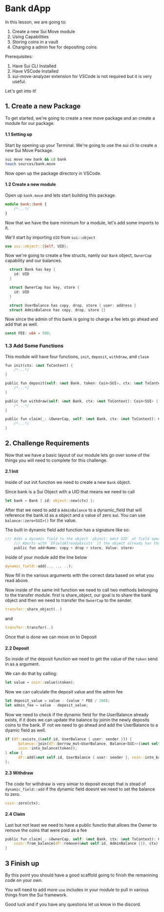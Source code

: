 # Bank dApp

In this lesson, we are going to: 
1. Create a new Sui Move module
2. Using Capabilities
3. Storing coins in a vault
4. Charging a admin fee for depositing coins

Prerequisites:
1. Have Sui CLI Installed
2. Have VSCode Installed
3. sui-move-analyzer extension for VSCode is not required but it is very useful.

Let's get into it!

## 1. Create a new Package

To get started, we're going to create a new move package and an create a module for our package.

#### 1.1 Setting up
Start by opening up your Terminal. We're going to use the sui cli to create a new Sui Move Package.

```sh
sui move new bank && cd bank
touch sources/bank.move
```

Now open up the package directory in VSCode.

#### 1.2 Create a new module
Open up `bank.move` and lets start building this package.

```ts
module bank::bank {
    /*...*/
}
```

Now that we have the bare minimum for a module, let's add some imports to it.

We'll start by importing `UID` from `sui::object`

```rust
use sui::object::{Self, UID};
```

Now we're going to create a few structs, namly our `Bank` object, `OwnerCap` capability and our balances.

```rust
  struct Bank has key {
    id: UID
  }

  struct OwnerCap has key, store {
    id: UID
  }

  struct UserBalance has copy, drop, store { user: address }
  struct AdminBalance has copy, drop, store {}
```

Now since the admin of this bank is going to charge a fee lets go ahead and add that as well.

```rust
const FEE: u64 = 500;
```

### 1.3 Add Some Functions
This module will have four functions, `init`, `deposit`, `withdraw`, and `claim`

```rust
fun init(ctx: &mut TxContext) {
    /*...*/
}

public fun deposit(self: &mut Bank, token: Coin<SUI>, ctx: &mut TxContext) {
    /*...*/
}

public fun withdraw(self: &mut Bank, ctx: &mut TxContext): Coin<SUI> {
    /*...*/
}

public fun claim(_: &OwnerCap, self: &mut Bank, ctx: &mut TxContext): Coin<SUI> {
    /*...*/
}
```

## 2. Challenge Requirements
Now that we have a basic layout of our module lets go over some of the things you will need to complete for this challenge.

#### 2.1 Init
Inside of out init function we need to create a new `Bank` object.

Since bank is a Sui Object with a UID that means we need to call

```rust
let bank = Bank { id: object::new(ctx) };
```

After that we need to add a `AdminBalance` to a dynamic_field that will reference the bank.id as a object and a value of zero sui. You can use `balance::zero<SUI>()` for the value.

The built in dynamic field add function has a signature like so:

```rust
/// Adds a dynamic field to the object `object: &mut UID` at field specified by `name: Name`.
    /// Aborts with `EFieldAlreadyExists` if the object already has that field with that name.
    public fun add<Name: copy + drop + store, Value: store>
```

Inside of your module add the line below

```rust
dynamic_field::add(.., .., ..);
```

Now fill in the various arguments with the correct data based on what you read above.

Now inside of the same init function we need to call two methods belonging to the transfer module. first is share_object, our goal is to share the bank object and then we need to transfer the `OwnerCap` to the sender. 

```rust
transfer::share_object(..)
```
and
```rust
transfer::transfer(..)
```

Once that is done we can move on to Deposit

#### 2.2 Deposit
So inside of the deposit function we need to get the value of the `token` send in as a argument.

We can do that by calling:
```rust
let value = coin::value(&token);
```

Now we can calculate the deposit value and the admin fee

```rust
let deposit_value = value - (value * FEE / 100);
let admin_fee = value - deposit_value;
```

Now we need to check if the dynamic field for the UserBalance already exists, if it does we can update the balance by joinin the newly deposits coins to the bank. IF not we need to go ahead and add the UserBalance to a dyamic field as well.

```rust
if (df::exists_(&self.id, UserBalance { user: sender })) {
      balance::join(df::borrow_mut<UserBalance, Balance<SUI>>(&mut self.id, UserBalance { user: sender }),
      coin::into_balance(token));
} else {
      df::add(&mut self.id, UserBalance { user: sender }, coin::into_balance(token));
};
```

#### 2.3 Withdraw
The code for withdraw is very simiar to deposit except that is stead of `dynamic_field::add` if the dynamic field doesnt we need to set the balance to zero.

```rust
coin::zero(ctx);
```

#### 2.4 Claim
Last but not least we need to have a public functio that allows the Owner to remove the coins that were paid as a fee

```rust
public fun claim(_: &OwnerCap, self: &mut Bank, ctx: &mut TxContext): Coin<SUI> {
    coin::from_balance(df::remove(&mut self.id, AdminBalance {}), ctx)
}  
```

## 3 Finish up
By this point you should have a good scaffold going to finish the remanining code on your own.

You will need to add more `use` includes in your module to pull in various things from the Sui framework.

Good luck and if you have any questions let us know in the discord.
